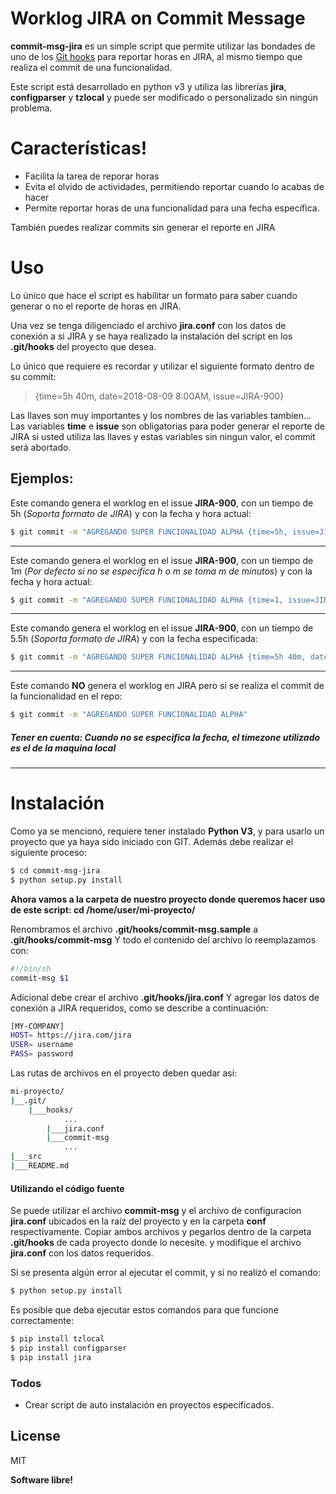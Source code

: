 # Worklog JIRA on Commit Message 

**commit-msg-jira** es un simple script que permite utilizar las bondades de uno de los [Git hooks] para reportar horas en JIRA, al mismo tiempo que realiza el commit de una funcionalidad.

Este script está desarrollado en python v3 y utiliza las librerías **jira**, **configparser** y **tzlocal** y puede ser modificado o personalizado sin ningún problema.

# Características!

  - Facilita la tarea de reporar horas
  - Evita el olvido de actividades, permitiendo reportar cuando lo acabas de hacer
  - Permite reportar horas de una funcionalidad para una fecha específica.

También puedes realizar commits sin generar el reporte en JIRA

# Uso

Lo único que hace el script es habilitar un formato para saber cuando generar o no el reporte de horas en JIRA.

Una vez se tenga diligenciado el archivo **jira.conf** con los datos de conexión a si JIRA y se haya realizado la instalación del script en los **.git/hooks** del proyecto que desea.

Lo único que requiere es recordar y utilizar el siguiente formato dentro de su commit:
> {time=5h 40m, date=2018-08-09 8:00AM, issue=JIRA-900}

Las llaves son muy importantes y los nombres de las variables tambien...
Las variables **time** e **issue** son obligatorias para poder generar el reporte de JIRA si usted utiliza las llaves y estas variables sin ningun valor, el commit será abortado.

## Ejemplos:
Este comando genera el worklog en el issue **JIRA-900**, con un tiempo de 5h (*Soporta formato de JIRA*) y con la fecha y hora actual:
```sh
$ git commit -m "AGREGANDO SUPER FUNCIONALIDAD ALPHA {time=5h, issue=JIRA-900}"
```
----
Este comando genera el worklog en el issue **JIRA-900**, con un tiempo de 1m (*Por defecto si no se especifica h o m se toma m de minutos*) y con la fecha y hora actual:
```sh
$ git commit -m "AGREGANDO SUPER FUNCIONALIDAD ALPHA {time=1, issue=JIRA-900}"
```
---

Este comando genera el worklog en el issue **JIRA-900**, con un tiempo de 5.5h (*Soporta formato de JIRA*) y con la fecha especificada:
```sh
$ git commit -m "AGREGANDO SUPER FUNCIONALIDAD ALPHA {time=5h 40m, date=2018-08-09 8:00AM, issue=JIRA-900}"
```

----
Este comando **NO** genera el worklog en JIRA pero si se realiza el commit de la funcionalidad en el repo:
```sh
$ git commit -m "AGREGANDO SUPER FUNCIONALIDAD ALPHA"
```

##### **Tener en cuenta:** *Cuando no se especifica la fecha, el timezone utilizado es el de la maquina local*

---
# Instalación

Como ya se mencionó, requiere tener instalado **Python V3**, y para usarlo un proyecto que ya haya sido iniciado con GIT.
Además debe realizar el siguiente proceso:
```sh
$ cd commit-msg-jira
$ python setup.py install
```
**Ahora vamos a la carpeta de nuestro proyecto donde queremos hacer uso de este script: cd /home/user/mi-proyecto/**

Renombramos el archivo **.git/hooks/commit-msg.sample** a **.git/hooks/commit-msg**
Y todo el contenido del archivo lo reemplazamos con: 
```sh
#!/bin/sh
commit-msg $1
```

Adicional debe crear el archivo **.git/hooks/jira.conf**
Y agregar los datos de conexión a JIRA requeridos, como se describe a continuación:

```sh
[MY-COMPANY]
HOST= https://jira.com/jira  
USER= username
PASS= password
```

Las rutas de archivos en el proyecto deben quedar asi:
```sh
mi-proyecto/
|__.git/
    |___hooks/
            ...
        |___jira.conf
        |___commit-msg
            ...
|___src
|___README.md
```


#### Utilizando el código fuente
Se puede utilizar el archivo **commit-msg** y el archivo de configuracion **jira.conf** ubicados en la raíz del proyecto y en la carpeta **conf** respectivamente.
Copiar ambos archivos y pegarlos dentro de la carpeta **.git/hooks** de cada proyecto donde lo necesite. y modifique el archivo **jira.conf** con los datos requeridos.

Si se presenta algún error al ejecutar el commit, y si no realizó el comando:

```sh
$ python setup.py install
```

Es posible que deba ejecutar estos comandos para que funcione correctamente:

```sh
$ pip install tzlocal
$ pip install configparser
$ pip install jira
```
### Todos

 - Crear script de auto instalación en proyectos especificados.
 
License
----

MIT


**Software libre!**

[//]: # (These are reference links used in the body of this note and get stripped out when the markdown processor does its job. There is no need to format nicely because it shouldn't be seen. Thanks SO - http://stackoverflow.com/questions/4823468/store-comments-in-markdown-syntax)


   [Git Hooks]: <https://git-scm.com/book/uz/v2/Customizing-Git-Git-Hooks>
   [git-repo-url]: <https://github.com/joemccann/dillinger.git>
   [john gruber]: <http://daringfireball.net>
   [df1]: <http://daringfireball.net/projects/markdown/>
   [markdown-it]: <https://github.com/markdown-it/markdown-it>
   [Ace Editor]: <http://ace.ajax.org>
   [node.js]: <http://nodejs.org>
   [Twitter Bootstrap]: <http://twitter.github.com/bootstrap/>
   [jQuery]: <http://jquery.com>
   [@tjholowaychuk]: <http://twitter.com/tjholowaychuk>
   [express]: <http://expressjs.com>
   [AngularJS]: <http://angularjs.org>
   [Gulp]: <http://gulpjs.com>

   [PlDb]: <https://github.com/joemccann/dillinger/tree/master/plugins/dropbox/README.md>
   [PlGh]: <https://github.com/joemccann/dillinger/tree/master/plugins/github/README.md>
   [PlGd]: <https://github.com/joemccann/dillinger/tree/master/plugins/googledrive/README.md>
   [PlOd]: <https://github.com/joemccann/dillinger/tree/master/plugins/onedrive/README.md>
   [PlMe]: <https://github.com/joemccann/dillinger/tree/master/plugins/medium/README.md>
   [PlGa]: <https://github.com/RahulHP/dillinger/blob/master/plugins/googleanalytics/README.md>
